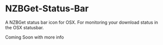 NZBGet-Status-Bar
=================

A NZBGet status bar icon for OSX. For monitoring your download status in the OSX statusbar.

Coming Soon with more info
